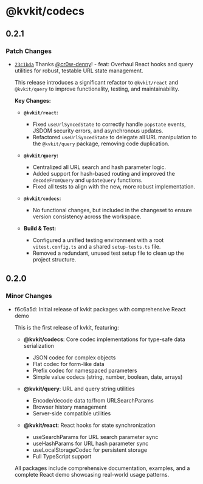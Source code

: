 # @kvkit/codecs

## 0.2.1

### Patch Changes

- [`23c1bda`](https://github.com/cr0w-digital/kvkit/commit/23c1bda2c0ea9426b56c03085b8da60e91bc337c) Thanks [@cr0w-denny](https://github.com/cr0w-denny)! - feat: Overhaul React hooks and query utilities for robust, testable URL state management.

  This release introduces a significant refactor to `@kvkit/react` and `@kvkit/query` to improve functionality, testing, and maintainability.

  **Key Changes:**

  - **`@kvkit/react`:**

    - Fixed `useUrlSyncedState` to correctly handle `popstate` events, JSDOM security errors, and asynchronous updates.
    - Refactored `useUrlSyncedState` to delegate all URL manipulation to the `@kvkit/query` package, removing code duplication.

  - **`@kvkit/query`:**

    - Centralized all URL search and hash parameter logic.
    - Added support for hash-based routing and improved the `decodeFromQuery` and `updateQuery` functions.
    - Fixed all tests to align with the new, more robust implementation.

  - **`@kvkit/codecs`:**

    - No functional changes, but included in the changeset to ensure version consistency across the workspace.

  - **Build & Test:**
    - Configured a unified testing environment with a root `vitest.config.ts` and a shared `setup-tests.ts` file.
    - Removed a redundant, unused test setup file to clean up the project structure.

## 0.2.0

### Minor Changes

- f6c6a5d: Initial release of kvkit packages with comprehensive React demo

  This is the first release of kvkit, featuring:

  - **@kvkit/codecs**: Core codec implementations for type-safe data serialization

    - JSON codec for complex objects
    - Flat codec for form-like data
    - Prefix codec for namespaced parameters
    - Simple value codecs (string, number, boolean, date, arrays)

  - **@kvkit/query**: URL and query string utilities

    - Encode/decode data to/from URLSearchParams
    - Browser history management
    - Server-side compatible utilities

  - **@kvkit/react**: React hooks for state synchronization
    - useSearchParams for URL search parameter sync
    - useHashParams for URL hash parameter sync
    - useLocalStorageCodec for persistent storage
    - Full TypeScript support

  All packages include comprehensive documentation, examples, and a complete React demo showcasing real-world usage patterns.
